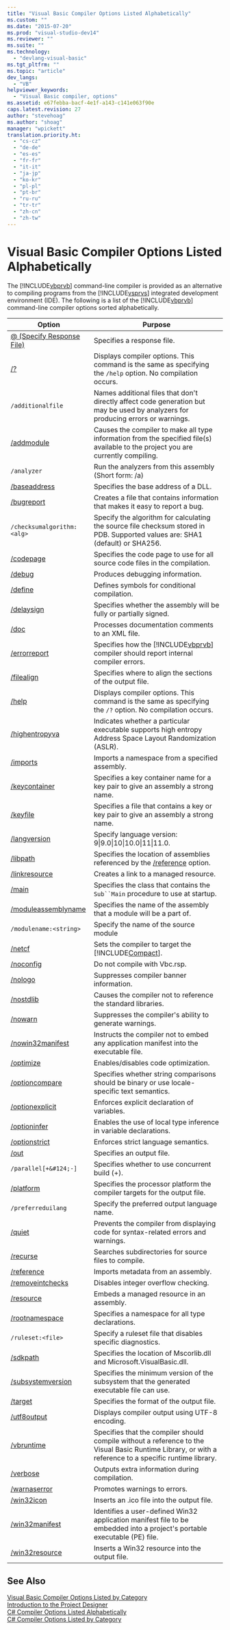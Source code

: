```yaml
---
title: "Visual Basic Compiler Options Listed Alphabetically"
ms.custom: ""
ms.date: "2015-07-20"
ms.prod: "visual-studio-dev14"
ms.reviewer: ""
ms.suite: ""
ms.technology: 
  - "devlang-visual-basic"
ms.tgt_pltfrm: ""
ms.topic: "article"
dev_langs: 
  - "VB"
helpviewer_keywords: 
  - "Visual Basic compiler, options"
ms.assetid: e67febba-bacf-4e1f-a143-c141e063f90e
caps.latest.revision: 27
author: "stevehoag"
ms.author: "shoag"
manager: "wpickett"
translation.priority.ht: 
  - "cs-cz"
  - "de-de"
  - "es-es"
  - "fr-fr"
  - "it-it"
  - "ja-jp"
  - "ko-kr"
  - "pl-pl"
  - "pt-br"
  - "ru-ru"
  - "tr-tr"
  - "zh-cn"
  - "zh-tw"
---
```

# Visual Basic Compiler Options Listed Alphabetically
The [!INCLUDE[vbprvb](../../../csharp\programming-guide\concepts\linq/includes/vbprvb_md.md)] command-line compiler is provided as an alternative to compiling programs from the [!INCLUDE[vsprvs](../../../csharp/includes/vsprvs_md.md)] integrated development environment (IDE). The following is a list of the [!INCLUDE[vbprvb](../../../csharp\programming-guide\concepts\linq/includes/vbprvb_md.md)] command-line compiler options sorted alphabetically.  
  
|Option|Purpose|  
|------------|-------------|  
|[@ (Specify Response File)](../../../visual-basic\reference\command-line-compiler/specify-response-file.md)|Specifies a response file.|  
|[/?](../../../visual-basic\reference\command-line-compiler/help.md)|Displays compiler options. This command is the same as specifying the `/help` option. No compilation occurs.|  
|`/additionalfile`|Names additional files that don't directly affect code generation but may be used by analyzers for producing errors or warnings.|  
|[/addmodule](../../../visual-basic\reference\command-line-compiler/addmodule.md)|Causes the compiler to make all type information from the specified file(s) available to the project you are currently compiling.|  
|`/analyzer`|Run the analyzers from this assembly (Short form: /a)|  
|[/baseaddress](../../../visual-basic\reference\command-line-compiler/baseaddress.md)|Specifies the base address of a DLL.|  
|[/bugreport](../../../visual-basic\reference\command-line-compiler/bugreport.md)|Creates a file that contains information that makes it easy to report a bug.|  
|`/checksumalgorithm:<alg>`|Specify the algorithm for calculating the source file checksum stored in PDB.  Supported values are: SHA1 (default) or SHA256.|  
|[/codepage](../../../visual-basic\reference\command-line-compiler/codepage.md)|Specifies the code page to use for all source code files in the compilation.|  
|[/debug](../../../visual-basic\reference\command-line-compiler/debug.md)|Produces debugging information.|  
|[/define](../../../visual-basic\reference\command-line-compiler/define.md)|Defines symbols for conditional compilation.|  
|[/delaysign](../../../visual-basic\reference\command-line-compiler/delaysign.md)|Specifies whether the assembly will be fully or partially signed.|  
|[/doc](../../../visual-basic\reference\command-line-compiler/doc.md)|Processes documentation comments to an XML file.|  
|[/errorreport](../../../visual-basic\reference\command-line-compiler/errorreport.md)|Specifies how the [!INCLUDE[vbprvb](../../../csharp\programming-guide\concepts\linq/includes/vbprvb_md.md)] compiler should report internal compiler errors.|  
|[/filealign](../../../visual-basic\reference\command-line-compiler/filealign.md)|Specifies where to align the sections of the output file.|  
|[/help](../../../visual-basic\reference\command-line-compiler/help.md)|Displays compiler options. This command is the same as specifying the `/?` option. No compilation occurs.|  
|[/highentropyva](../../../visual-basic\reference\command-line-compiler/highentropyva.md)|Indicates whether a particular executable supports high entropy Address Space Layout Randomization (ASLR).|  
|[/imports](../../../visual-basic\reference\command-line-compiler/imports.md)|Imports a namespace from a specified assembly.|  
|[/keycontainer](../../../visual-basic\reference\command-line-compiler/keycontainer.md)|Specifies a key container name for a key pair to give an assembly a strong name.|  
|[/keyfile](../../../visual-basic\reference\command-line-compiler/keyfile.md)|Specifies a file that contains a key or key pair to give an assembly a strong name.|  
|[/langversion](../../../visual-basic\reference\command-line-compiler/langversion.md)|Specify language version: 9&#124;9.0&#124;10&#124;10.0&#124;11&#124;11.0.|  
|[/libpath](../../../visual-basic\reference\command-line-compiler/libpath.md)|Specifies the location of assemblies referenced by the [/reference](../../../visual-basic\reference\command-line-compiler/reference.md) option.|  
|[/linkresource](../../../visual-basic\reference\command-line-compiler/linkresource.md)|Creates a link to a managed resource.|  
|[/main](../../../visual-basic\reference\command-line-compiler/main.md)|Specifies the class that contains the `Sub``Main` procedure to use at startup.|  
|[/moduleassemblyname](../../../visual-basic\reference\command-line-compiler/moduleassemblyname.md)|Specifies the name of the assembly that a module will be a part of.|  
|`/modulename:<string>`|Specify the name of the source module|  
|[/netcf](../../../visual-basic\reference\command-line-compiler/netcf.md)|Sets the compiler to target the [!INCLUDE[Compact](../../../visual-basic\reference\command-line-compiler/includes/compact_md.md)].|  
|[/noconfig](../../../visual-basic\reference\command-line-compiler/noconfig.md)|Do not compile with Vbc.rsp.|  
|[/nologo](../../../visual-basic\reference\command-line-compiler/nologo.md)|Suppresses compiler banner information.|  
|[/nostdlib](../../../visual-basic\reference\command-line-compiler/nostdlib.md)|Causes the compiler not to reference the standard libraries.|  
|[/nowarn](../../../visual-basic\reference\command-line-compiler/nowarn.md)|Suppresses the compiler's ability to generate warnings.|  
|[/nowin32manifest](../../../visual-basic\reference\command-line-compiler/nowin32manifest.md)|Instructs the compiler not to embed any application manifest into the executable file.|  
|[/optimize](../../../visual-basic\reference\command-line-compiler/optimize.md)|Enables/disables code optimization.|  
|[/optioncompare](../../../visual-basic\reference\command-line-compiler/optioncompare.md)|Specifies whether string comparisons should be binary or use locale-specific text semantics.|  
|[/optionexplicit](../../../visual-basic\reference\command-line-compiler/optionexplicit.md)|Enforces explicit declaration of variables.|  
|[/optioninfer](../../../visual-basic\reference\command-line-compiler/optioninfer.md)|Enables the use of local type inference in variable declarations.|  
|[/optionstrict](../../../visual-basic\reference\command-line-compiler/optionstrict.md)|Enforces strict language semantics.|  
|[/out](../../../visual-basic\reference\command-line-compiler/out.md)|Specifies an output file.|  
|`/parallel[+&#124;-]`|Specifies whether to use concurrent build (+).|  
|[/platform](../../../visual-basic\reference\command-line-compiler/platform.md)|Specifies the processor platform the compiler targets for the output file.|  
|`/preferreduilang`|Specify the preferred output language name.|  
|[/quiet](../../../visual-basic\reference\command-line-compiler/quiet.md)|Prevents the compiler from displaying code for syntax-related errors and warnings.|  
|[/recurse](../../../visual-basic\reference\command-line-compiler/recurse.md)|Searches subdirectories for source files to compile.|  
|[/reference](../../../visual-basic\reference\command-line-compiler/reference.md)|Imports metadata from an assembly.|  
|[/removeintchecks](../../../visual-basic\reference\command-line-compiler/removeintchecks.md)|Disables integer overflow checking.|  
|[/resource](../../../visual-basic\reference\command-line-compiler/resource.md)|Embeds a managed resource in an assembly.|  
|[/rootnamespace](../../../visual-basic\reference\command-line-compiler/rootnamespace.md)|Specifies a namespace for all type declarations.|  
|`/ruleset:<file>`|Specify a ruleset file that disables specific diagnostics.|  
|[/sdkpath](../../../visual-basic\reference\command-line-compiler/sdkpath.md)|Specifies the location of Mscorlib.dll and Microsoft.VisualBasic.dll.|  
|[/subsystemversion](../../../visual-basic\reference\command-line-compiler/subsystemversion.md)|Specifies the minimum version of the subsystem that the generated executable file can use.|  
|[/target](../../../visual-basic\reference\command-line-compiler/target.md)|Specifies the format of the output file.|  
|[/utf8output](../../../visual-basic\reference\command-line-compiler/utf8output.md)|Displays compiler output using UTF-8 encoding.|  
|[/vbruntime](../../../visual-basic\reference\command-line-compiler/vbruntime.md)|Specifies that the compiler should compile without a reference to the Visual Basic Runtime Library, or with a reference to a specific runtime library.|  
|[/verbose](../../../visual-basic\reference\command-line-compiler/verbose.md)|Outputs extra information during compilation.|  
|[/warnaserror](../../../visual-basic\reference\command-line-compiler/warnaserror.md)|Promotes warnings to errors.|  
|[/win32icon](../../../visual-basic\reference\command-line-compiler/win32icon.md)|Inserts an .ico file into the output file.|  
|[/win32manifest](../../../visual-basic\reference\command-line-compiler/win32manifest.md)|Identifies a user-defined Win32 application manifest file to be embedded into a project's portable executable (PE) file.|  
|[/win32resource](../../../visual-basic\reference\command-line-compiler/win32resource.md)|Inserts a Win32 resource into the output file.|  
  
## See Also  
 [Visual Basic Compiler Options Listed by Category](../../../visual-basic\reference\command-line-compiler/visual-basic-compiler-options-listed-by-category.md)   
 [Introduction to the Project Designer](http://msdn.microsoft.com/en-us/898dd854-c98d-430c-ba1b-a913ce3c73d7)   
 [C# Compiler Options Listed Alphabetically](../../../csharp\language-reference\compiler-options/csharp-compiler-options-listed-alphabetically.md)   
 [C# Compiler Options Listed by Category](../../../csharp\language-reference\compiler-options/csharp-compiler-options-listed-by-category.md)